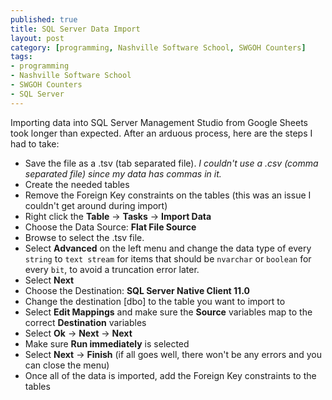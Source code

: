 ```yaml
--- 
published: true
title: SQL Server Data Import
layout: post
category: [programming, Nashville Software School, SWGOH Counters]
tags: 
- programming
- Nashville Software School
- SWGOH Counters
- SQL Server
---
```


Importing data into SQL Server Management Studio from Google Sheets took longer than expected.  After an arduous process, here are the steps I had to take:
  - Save the file as a .tsv (tab separated file).  _I couldn't use a .csv (comma separated file) since my data has commas in it._
  - Create the needed tables
  - Remove the Foreign Key constraints on the tables (this was an issue I couldn't get around during import)
  - Right click the **Table** -> **Tasks** -> **Import Data**
  - Choose the Data Source: **Flat File Source**
  - Browse to select the .tsv file.
  - Select **Advanced** on the left menu and change the data type of every `string` to `text stream` for items that should be `nvarchar` or `boolean` for every `bit`, to avoid a truncation error later.
  - Select **Next**
  - Choose the Destination: **SQL Server Native Client 11.0**
  - Change the destination [dbo] to the table you want to import to
  - Select **Edit Mappings** and make sure the **Source** variables map to the correct **Destination** variables
  - Select **Ok** -> **Next** -> **Next**
  - Make sure **Run immediately** is selected
  - Select **Next** -> **Finish** (if all goes well, there won't be any errors and you can close the menu)
  - Once all of the data is imported, add the Foreign Key constraints to the tables